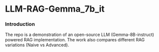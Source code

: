 # LLM-RAG-Gemma_7b_it

### Introduction

The repo is a demonstration of an open-source LLM (Gemma-8B-instruct) powered RAG implementation. The work also compares different RAG variations (Naive vs Advanced).

